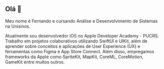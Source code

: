 ## Olá 👋

<!--
**nandoFontanive/nandoFontanive** is a ✨ _special_ ✨ repository because its `README.md` (this file) appears on your GitHub profile.

Here are some ideas to get you started:

- 🔭 I’m currently working on ...
- 🌱 I’m currently learning ...
- 👯 I’m looking to collaborate on ...
- 🤔 I’m looking for help with ...
- 💬 Ask me about ...
- 📫 How to reach me: ...
- 😄 Pronouns: ...
- ⚡ Fun fact: ...
-->

Meu nome é Fernando e cursando Análise e Desenvolvimento de Sistemas na Unisinos.

Atualmente sou desenvolvedor iOS no Apple Developer Academy - PUCRS. Trabalho em projetos colaborativos utilizando SwiftUI e UIKit, além de aprender sobre conceitos e aplicações de User Experience (UX) e ferramentas como Figma e App Store Connect. Além disso, empregamos frameworks da Apple como SpriteKit, MapKit, CoreML, CoreMotion, GameKit entre muitos outros.

<!--Os apps que publiquei na App Store podem ser vistos aqui: https://luanatthomas.github.io>
